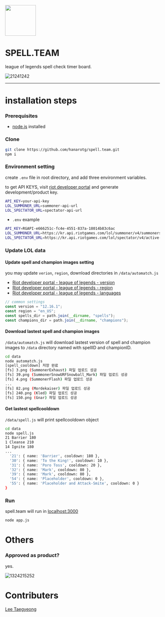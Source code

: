 <img src="https://user-images.githubusercontent.com/34812887/193443993-e6e79262-9693-4498-afd2-61d284c1382b.png" style="width: 100px" />

# SPELL.TEAM
league of legends spell check timer board.

![21241242](https://user-images.githubusercontent.com/34812887/193410614-a3bf5c29-f0a3-476d-b0ee-0d5edf1923fc.png)

---

# installation steps

### Prerequisites

* [node.js](https://nodejs.org/ko/) installed

### Clone

```bash
git clone https://github.com/hanarotg/spell.team.git
npm i
```

### Environment setting

create `.env` file in root directory, and add three environment variables.

to get API KEYS, visit [riot developer portal](https://developer.riotgames.com/) and generate development/product key.

```bash
API_KEY=your-api-key
LOL_SUMMONER_URL=summoner-api-url
LOL_SPECTATOR_URL=spectator-api-url
```

* `.env` example

```bash
API_KEY=RGAPI-e666251c-fc4e-4551-837a-18014b83c6ac
LOL_SUMMONER_URL=https://kr.api.riotgames.com/lol/summoner/v4/summoners/by-name
LOL_SPECTATOR_URL=https://kr.api.riotgames.com/lol/spectator/v4/active-games/by-summoner
```

### Update LOL data

#### Update spell and champion images setting

you may update `verion`, `region`, download directories in `/data/automatch.js`

* [Riot developer portal - league of legends - version](https://developer.riotgames.com/docs/lol#data-dragon_versions)
* [Riot developer portal - league of legends - region](https://developer.riotgames.com/docs/lol#data-dragon_regions)
* [Riot developer portal - league of legends - languages](https://ddragon.leagueoflegends.com/cdn/languages.json)

```javascript
// common settings
const version = "12.16.1";
const region = "en_US";
const spells_dir = path.join(__dirname, "spells");
const champions_dir = path.join(__dirname, "champions");
```


#### Download lastest spell and champion images

`/data/automatch.js` will download lastest version of spell and champion images to `/data` directory named with spellID and championID.

```bash
cd data
node automatch.js
[spell_cooldown] 저장 완료
[fs] 3.png (SummonerExhaust) 파일 업로드 성공
[fs] 39.png (SummonerSnowURFSnowball_Mark) 파일 업로드 성공
[fs] 4.png (SummonerFlash) 파일 업로드 성공
...
[fs] 82.png (Mordekaiser) 파일 업로드 성공
[fs] 240.png (Kled) 파일 업로드 성공
[fs] 150.png (Gnar) 파일 업로드 성공
```
#### Get lastest spellcooldown

`/data/spell.js` will print spellcooldown object

```bash
cd data
node spell.js
21 Barrier 180
1 Cleanse 210
14 Ignite 180
...
  '21': { name: 'Barrier', cooldown: 180 },
  '30': { name: 'To the King!', cooldown: 10 },
  '31': { name: 'Poro Toss', cooldown: 20 },
  '32': { name: 'Mark', cooldown: 80 },
  '39': { name: 'Mark', cooldown: 80 },
  '54': { name: 'Placeholder', cooldown: 0 },
  '55': { name: 'Placeholder and Attack-Smite', cooldown: 0 }
}
```

### Run

spell.team will run in [localhost:3000](localhost:3000)

```bash
node app.js
```

# Others

### Approved as product?

yes.

![1324215252](https://user-images.githubusercontent.com/34812887/193444230-84ea34b6-8694-45a5-9d00-2aedb2da5403.png)

# Contributers
[Lee Taegyeong](https://github.com/hanarotg)
